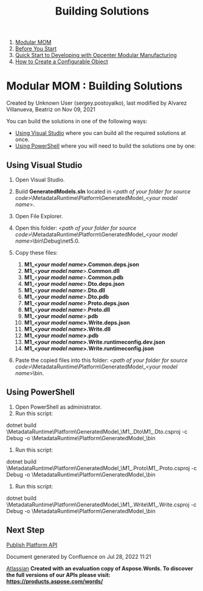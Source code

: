 ﻿---
title: "Building Solutions"
weight: 10
---

1. [Modular MOM](c:\users\anil.birajdar\desktop\temp\index.html)
1. [Before You Start](c:\users\anil.birajdar\desktop\temp\Before-You-Start_127740192.html)
1. [Quick Start to Developing with Opcenter Modular Manufacturing](c:\users\anil.birajdar\desktop\temp\Quick-Start-to-Developing-with-Opcenter-Modular-Manufacturing_134455239.html)
1. [How to Create a Configurable Object](c:\users\anil.birajdar\desktop\temp\How-to-Create-a-Configurable-Object_125339498.html)
# **Modular MOM : Building Solutions** 
Created by Unknown User (sergey.postoyalko), last modified by Alvarez Villanueva, Beatriz on Nov 09, 2021 

You can build the solutions in one of the following ways:

- [Using Visual Studio](#BuildingSolutions-UsingVisualStudio) where you can build all the required solutions at once.
- [Using PowerShell](#BuildingSolutions-UsingPowerShell) where you will need to build the solutions one by one:
## **Using Visual Studio**
1. Open Visual Studio.
1. Build **GeneratedModels.sln** located in <*path of your folder for source code*>\MetadataRuntime\Platform\GeneratedModel\_<*your model name*>.
1. Open File Explorer.
1. Open this folder: <*path of your folder for source code*>\MetadataRuntime\Platform\GeneratedModel\_<*your model name*>\bin\Debug\net5.0.
1. Copy these files:
   1. **M1\_<*your model name*>.Common.deps.json**
   1. **M1\_**<***your model name***>.**Common.dll**
   1. **M1\_**<***your model name***>.**Common.pdb**
   1. **M1\_**<***your model name***>.**Dto.deps.json**
   1. **M1\_**<***your model name***>.**Dto.dll**
   1. **M1\_**<***your model name***>.**Dto.pdb**
   1. **M1\_**<***your model name***>.**Proto.deps.json**
   1. **M1\_**<***your model name***>.**Proto.dll**
   1. **M1\_**<***your model name***>.**pdb**
   1. **M1\_<*your model name*>.Write.deps.json**
   1. **M1\_<*your model name*>.Write.dll**
   1. **M1\_<*your model name*>.pdb**
   1. **M1\_<*your model name*>.Write.runtimeconfig.dev.json**
   1. **M1\_<*your model name*>.Write.runtimeconfig.json**

1. Paste the copied files into this folder: <*path of your folder for source code*>\MetadataRuntime\Platform\GeneratedModel\_<*your model name*>\bin.
## **Using PowerShell**
1. Open PowerShell as administrator.
1. Run this script:

dotnet build <path of your folder for source code>\MetadataRuntime\Platform\GeneratedModel\_<your model name>\M1\_<your model name>.Dto\M1\_<your model name>.Dto.csproj -c Debug -o <path of your folder for source code>\MetadataRuntime\Platform\GeneratedModel\_<your model name>\bin

1. Run this script:

dotnet build <path of your folder for source code>\MetadataRuntime\Platform\GeneratedModel\_<your model name>\M1\_<your model name>.Proto\M1\_<your model name>.Proto.csproj -c Debug -o <path of your folder for source code>\MetadataRuntime\Platform\GeneratedModel\_<your model name>\bin

1. Run this script:

dotnet build <path of your folder for source code>\MetadataRuntime\Platform\GeneratedModel\_<your model name>\M1\_<your model name>.Write\M1\_<your model name>.Write.csproj -c Debug -o <path of your folder for source code>\MetadataRuntime\Platform\GeneratedModel\_<your model name>\bin
## **Next Step**
[Publish Platform API](c:\users\anil.birajdar\desktop\temp\Publishing-Platform-API_127739830.html)

Document generated by Confluence on Jul 28, 2022 11:21

[Atlassian](https://www.atlassian.com/)
**Created with an evaluation copy of Aspose.Words. To discover the full versions of our APIs please visit: https://products.aspose.com/words/**
